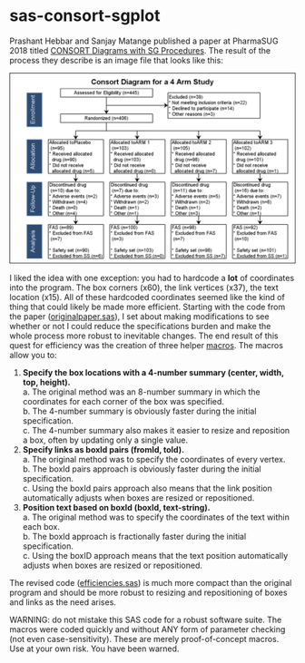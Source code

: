 # sas-consort-sgplot

Prashant Hebbar and Sanjay Matange published a paper at PharmaSUG 2018 titled [CONSORT Diagrams with SG Procedures](https://www.lexjansen.com/pharmasug/2018/DV/PharmaSUG-2018-DV24.pdf). The result of the process they describe is an image file that looks like this:

![consort via sgplot](https://github.com/srosanba/sas-consort-sgplot/blob/master/originalpaper.png)

I liked the idea with one exception: you had to hardcode a **lot** of coordinates into the program. The box corners (x60), the link vertices (x37), the text location (x15). All of these hardcoded coordinates seemed like the kind of thing that could likely be made more efficient. Starting with the code from the paper ([originalpaper.sas](https://github.com/srosanba/sas-consort-sgplot/blob/master/originalpaper.sas)), I set about making modifications to see whether or not I could reduce the specifications burden and make the whole process more robust to inevitable changes. The end result of this quest for efficiency was the creation of three helper [macros](https://github.com/srosanba/sas-consort-sgplot/tree/master/macros). The macros allow you to:

1. **Specify the box locations with a 4-number summary (center, width, top, height).**  
  a. The original method was an 8-number summary in which the coordinates for each corner of the box was specified.  
  b. The 4-number summary is obviously faster during the initial specification.  
  c. The 4-number summary also makes it easier to resize and reposition a box, often by updating only a single value.  
1. **Specify links as boxId pairs (fromId, toId).**  
  a. The original method was to specify the coordinates of every vertex.  
  b. The boxId pairs approach is obviously faster during the initial specification.  
  c. Using the boxId pairs approach also means that the link position automatically adjusts when boxes are resized or repositioned.
1. **Position text based on boxId (boxId, text-string).**  
  a. The original method was to specify the coordinates of the text within each box.  
  b. The boxId approach is fractionally faster during the initial specification.  
  c. Using the boxID approach means that the text position automatically adjusts when boxes are resized or repositioned.

The revised code ([efficiencies.sas](https://github.com/srosanba/sas-consort-sgplot/blob/master/efficiencies.sas)) is much more compact than the original program and should be more robust to resizing and repositioning of boxes and links as the need arises. 

WARNING: do not mistake this SAS code for a robust software suite. The macros were coded quickly and without ANY form of parameter checking (not even case-sensitivity). These are merely proof-of-concept macros. Use at your own risk. You have been warned.
